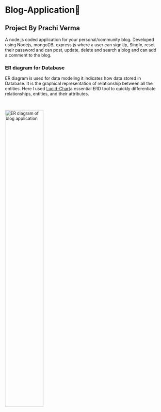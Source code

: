 # Blog-Application📝

## Project By Prachi Verma

<p>A node.js coded application for your personal/community blog. Developed using Nodejs, mongoDB, express.js
where a user can signUp, SingIn, reset their password and can post, update, delete and search a blog and can add a comment to the blog.

### ER diagram for Database
ER diagram is used for data modeling it indicates how data stored in Database.
It is the graphical representation of relationship between all the entities.
Here I used <a href="https://www.lucidchart.com/pages/landing?utm_source=google&utm_medium=cpc&utm_campaign=_chart_en_tier3_mixed_search_brand_exact_&km_CPC_CampaignId=1484560207&km_CPC_AdGroupID=60168114191&km_CPC_Keyword=lucidchart&km_CPC_MatchType=e&km_CPC_ExtensionID=&km_CPC_Network=g&km_CPC_AdPosition=&km_CPC_Creative=442433234360&km_CPC_TargetID=kwd-33511936169&km_CPC_Country=9299777&km_CPC_Device=c&km_CPC_placement=&km_CPC_target=&gclid=CjwKCAiAr4GgBhBFEiwAgwORrZd3Zan8ye_cMMXfi-iL9L-pNCsua_RBvRmRVJKwkcQBxdOW8ITP6BoCfKUQAvD_BwE">Lucid-Chart</a>a essential ERD tool to quickly differentiate relationships, entities, and their attributes.</p>
<br>

<img src="https://user-images.githubusercontent.com/122452175/222637316-21abee74-d70f-4b71-a302-a0d8c0be9657.png" width=50% height=50% alt="ER diagram of blog application">

